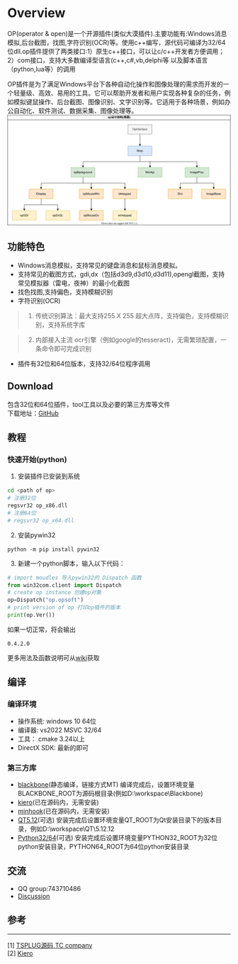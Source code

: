 Overview
===========
OP(operator & open)是一个开源插件(类似大漠插件).主要功能有:Windows消息模拟,后台截图，找图,字符识别(OCR)等。使用c++编写，源代码可编译为32/64位dll.op插件提供了两类接口:1）原生c++接口，可以让c/c++开发者方便调用；2）com接口，支持大多数编译型语言(c++,c#,vb,delphi等 以及脚本语言（python,lua等）的调用

OP插件是为了满足Windows平台下各种自动化操作和图像处理的需求而开发的一个轻量级、高效、易用的工具。它可以帮助开发者和用户实现各种复杂的任务，例如模拟键鼠操作、后台截图、图像识别、文字识别等。它适用于各种场景，例如办公自动化、软件测试、数据采集、图像处理等。
![ava](doc/class_struct.svg)
## 功能特色
- Windows消息模拟，支持常见的键盘消息和鼠标消息模拟。
- 支持常见的截图方式，gdi,dx（包括d3d9,d3d10,d3d11),opengl截图，支持常见模拟器（雷电，夜神）的最小化截图
- 找色找图,支持偏色，支持模糊识别
- 字符识别(OCR)
 >1. 传统识别算法：最大支持255 X 255 超大点阵，支持偏色，支持模糊识别，支持系统字库
 
 >2. 内部接入主流 ocr引擎（例如google的tesseract)，无需繁琐配置，一条命令即可完成识别
- 插件有32位和64位版本，支持32/64位程序调用

## Download
包含32位和64位插件，tool工具以及必要的第三方库等文件  
下载地址：[GitHub](https://github.com/WallBreaker2/op/releases)  

## 教程  
### 快速开始(python)
1. 安装插件已安装到系统
```bash
cd <path of op>
# 注册32位
regsvr32 op_x86.dll
# 注册64位
# regsvr32 op_x64.dll
```
2. 安装pywin32
```shell
python -m pip install pywin32
```
3. 新建一个python脚本，输入以下代码：
```python
# import moudles 导入pywin32的 Dispatch 函数
from win32com.client import Dispatch
# create op instance 创建op对象
op=Dispatch("op.opsoft")
# print version of op 打印op插件的版本
print(op.Ver())
```
如果一切正常，将会输出
```shell
0.4.2.0
```

更多用法及函数说明可从[wiki](https://github.com/WallBreaker2/op/wiki)获取

## 编译
### 编译环境
* 操作系统: windows 10 64位
* 编译器: vs2022 MSVC 32/64
* 工具： cmake 3.24以上
* DirectX SDK: 最新的即可
### 第三方库
* [blackbone](https://github.com/DarthTon/Blackbone.git)(静态编译，链接方式MT)
编译完成后，设置环境变量BLACKBONE_ROOT为源码根目录(例如D:\workspace\Blackbone)
* [kiero](https://github.com/Rebzzel/kiero.git)(已在源码内，无需安装)
* [minhook](https://github.com/TsudaKageyu/minhook.git)(已在源码内，无需安装)
* [QT5.12](https://download.qt.io/archive/qt/5.12/5.12.12/)(可选) 安装完成后设置环境变量QT_ROOT为Qt安装目录下的版本目录，例如D:\workspace\QT\5.12.12
* [Python32/64](https://www.python.org/downloads/)(可选) 安装完成后设置环境变量PYTHON32_ROOT为32位python安装目录，PYTHON64_ROOT为64位python安装目录
## 交流
* QQ group:743710486
* [Discussion](https://github.com/WallBreaker2/op/discussions)


## 参考
---
[1] [TSPLUG源码,TC company](https://github.com/tcplugins/tsplug)  
[2] [Kiero](https://github.com/Rebzzel/kiero.git)
